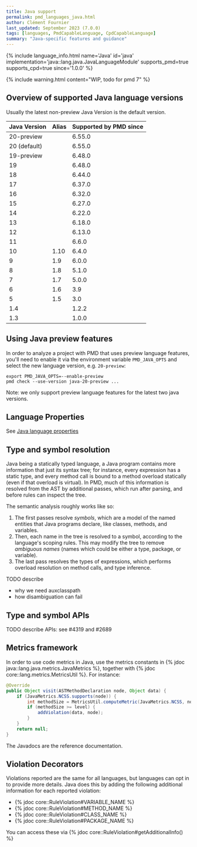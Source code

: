 ```yaml
---
title: Java support
permalink: pmd_languages_java.html
author: Clément Fournier
last_updated: September 2023 (7.0.0)
tags: [languages, PmdCapableLanguage, CpdCapableLanguage]
summary: "Java-specific features and guidance"
---
```


{% include language_info.html name='Java' id='java' implementation='java::lang.java.JavaLanguageModule' supports_pmd=true supports_cpd=true since='1.0.0' %}

{% include warning.html content="WIP, todo for pmd 7" %}

## Overview of supported Java language versions

Usually the latest non-preview Java Version is the default version.

| Java Version | Alias | Supported by PMD since |
|--------------|-------|------------------------|
| 20-preview   |       | 6.55.0                 |
| 20 (default) |       | 6.55.0                 |
| 19-preview   |       | 6.48.0                 |
| 19           |       | 6.48.0                 |
| 18           |       | 6.44.0                 |
| 17           |       | 6.37.0                 |
| 16           |       | 6.32.0                 |
| 15           |       | 6.27.0                 |
| 14           |       | 6.22.0                 |
| 13           |       | 6.18.0                 |
| 12           |       | 6.13.0                 |
| 11           |       | 6.6.0                  |
| 10           | 1.10  | 6.4.0                  |
| 9            | 1.9   | 6.0.0                  |
| 8            | 1.8   | 5.1.0                  |
| 7            | 1.7   | 5.0.0                  |
| 6            | 1.6   | 3.9                    |
| 5            | 1.5   | 3.0                    |
| 1.4          |       | 1.2.2                  |
| 1.3          |       | 1.0.0                  |

## Using Java preview features

In order to analyze a project with PMD that uses preview language features, you'll need to enable
it via the environment variable `PMD_JAVA_OPTS` and select the new language version, e.g. `20-preview`:

    export PMD_JAVA_OPTS=--enable-preview
    pmd check --use-version java-20-preview ...

Note: we only support preview language features for the latest two java versions.

## Language Properties

See [Java language properties](pmd_languages_configuration.html#java-language-properties)

## Type and symbol resolution

Java being a statically typed language, a Java program contains more information that just its syntax tree; for instance, every expression has a static type, and every method call is bound to a method overload statically (even if that overload is virtual). In PMD, much of this information is resolved from the AST by additional passes, which run after parsing, and before rules can inspect the tree. 

The semantic analysis roughly works like so:
1. The first passes resolve *symbols*, which are a model of the named entities that Java programs declare, like classes, methods, and variables.
2. Then, each name in the tree is resolved to a symbol, according to the language's scoping rules. This may modify the tree to remove *ambiguous names* (names which could be either a type, package, or variable).
3. The last pass resolves the types of expressions, which performs overload resolution on method calls, and type inference.

TODO describe 
* why we need auxclasspath
* how disambiguation can fail

## Type and symbol APIs

TODO describe APIs: see #4319 and #2689

## Metrics framework

In order to use code metrics in Java, use the metrics constants in {% jdoc java::lang.java.metrics.JavaMetrics %},
together with {% jdoc core::lang.metrics.MetricsUtil %}. For instance:

```java
@Override
public Object visit(ASTMethodDeclaration node, Object data) {
    if (JavaMetrics.NCSS.supports(node)) {
        int methodSize = MetricsUtil.computeMetric(JavaMetrics.NCSS, node, ncssOptions);
        if (methodSize >= level) {
            addViolation(data, node);
        }
    }
    return null;
}
```

The Javadocs are the reference documentation.

## Violation Decorators

Violations reported are the same for all languages, but languages can opt in to provide more details.
Java does this by adding the following additional information for each reported violation:

* {% jdoc core::RuleViolation#VARIABLE_NAME %}
* {% jdoc core::RuleViolation#METHOD_NAME %}
* {% jdoc core::RuleViolation#CLASS_NAME %}
* {% jdoc core::RuleViolation#PACKAGE_NAME %}

You can access these via {% jdoc core::RuleViolation#getAdditionalInfo() %}
